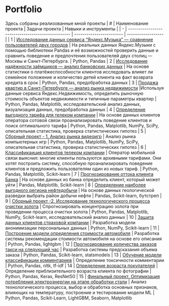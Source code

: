 # Portfolio
Здесь собраны реализованные мной проекты
| # | Наименование проекта                              | Задачи проекта            | Навыки и инструменты |
| - | ------------------------------------------------- | ------------------------  | ------------------  |
| 1 | [Исследование данных сервиса “Яндекс.Музыка” — сравнение пользователей двух городов](https://github.com/EremeevaDaria/Portfolio/tree/main/1_Базовый_Python) | На реальных данных Яндекс.Музыки c помощью библиотеки Pandas и её возможностей проверить данные и сравнить поведение и предпочтения пользователей двух столиц — Москвы и Санкт-Петербурга.  | Python, Pandas
| 2 | [Исследование надёжности заёмщиков — анализ банковских данных](https://github.com/EremeevaDaria/Portfolio/tree/main/2_Предобработка_данных) | На основе статистики о платёжеспособности клиентов исследовать влияет ли семейное положение и количество детей клиента на факт возврата кредита в срок  | Python, Pandas, предобработка данных
| 3 | [Продажа квартир в Санкт-Петербурге — анализ рынка недвижимости](https://github.com/EremeevaDaria/Portfolio/tree/main/3_Исследовательский_анализ_данных) |Используя данные сервиса Яндекс.Недвижимость, определить рыночную стоимость объектов недвижимости и типичные параметры квартир  | Python, Pandas, Matplotlib, исследовательский анализ данных, визуализация данных, предобработка данных
| 4 | [Определение выгодного тарифа для телеком компании](https://github.com/EremeevaDaria/Portfolio/tree/main/4_Статистический_анализ_данных) | На основе данных клиентов оператора сотовой связи проанализировать поведение клиентов и поиск оптимального тарифа | Python, Pandas, Matplotlib, NumPy, SciPy, описательная статистика, проверка статистических гипотез 
| 5 | [Сборный проект - 1. Анализ рынка видеоигр](https://github.com/EremeevaDaria/Portfolio/tree/main/5_Сборный_проект-1) | Анализ рынка компьютерных игр | Python, Pandas, Matplotlib, NumPy, SciPy, описательная статистика, проверка статистических гипотез
| 6 | [Классификаиция клиентов телеком компании](https://github.com/EremeevaDaria/Portfolio/tree/main/6_Введение_в_ML) | Оператор мобильной связи выяснил: многие клиенты пользуются архивными тарифами. Они хотят построить систему, способную проанализировать поведение клиентов и предложить пользователям один из новых тариф. | Python, Pandas, Matplotlib, Scikit-learn 
| 7 | [Прогнозирование оттока клиента Банка](https://github.com/EremeevaDaria/Portfolio/tree/main/7_Обучение_с_учителем) | На основе данных из банка определить клиент, который может уйти | Pandas, Matplotlib, Scikit-learn
| 8 | [Определение наиболее выгодного региона нефтедобычи](https://github.com/EremeevaDaria/Portfolio/tree/main/8_ML_в_бизнесе) | На основе данных геологической разведки выбрать район добычи нефти | Pandas, Scikit-learn, бутстреп
| 9 | [Сборный проект -2. Исследование технологического процесса очистки золота](https://github.com/EremeevaDaria/Portfolio/tree/main/9_Сборный_проект-2) | Спрогнозировать концентрацию золота при проведении процесса очистки золота | Python, Pandas, Matplotlib, NumPy, Scikit-learn, исследовательский анализ данных
| 10 | [Защита данных клиентов страховой компании](https://github.com/EremeevaDaria/Portfolio/tree/main/10_Линейная_алгебра) | Разработка модели анонимизации персональных данных | Python, NumPy, Scikit-learn
| 11 | [Построение модели определения стоимости автомобиля](https://github.com/EremeevaDaria/Portfolio/tree/main/11_Численные_методы) | Разработка системы рекомендации стоимости автомобиля на основе его описания | Python, Pandas, lightgbm
| 12 | [Прогнозирование количества заказов такси на следующий час](https://github.com/EremeevaDaria/Portfolio/tree/main/12_Временные_ряды) | Разработка системы предсказания объема заказа | Python, Pandas, Scikit-learn, statsmodels
| 13 | [Обучение модели классификации комментариев](https://github.com/EremeevaDaria/Portfolio/tree/main/13_ML_для_текстов) | Определение токсичности комментарии | Python, Pandas, nltk, tf-idf
| 14 | [Определение возраста покупателей](https://github.com/EremeevaDaria/Portfolio/tree/main/14_Компьютерное%20зрение) | Определение приблизительного возраста клиента по фотографии | Python, Pandas, Keras, ResNet50
| 15 | [Финальный проект. Оптимизация потребления электроэнергии на этапе обработки стали](https://github.com/EremeevaDaria/Portfolio/tree/main/15_Финальный_проект) | Анализ технологического процесса, выбор и обработка основных признаков, влияющих на температуру, построение и тестирование модели ML | Python, Pandas, Scikit-Learn, LightGBM, Seaborn, Matplotlib
